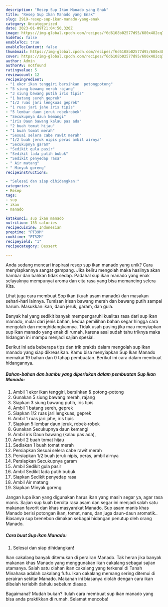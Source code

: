 ```yaml
---
description: "Resep Sup Ikan Manado yang Enak"
title: "Resep Sup Ikan Manado yang Enak"
slug: 2919-resep-sup-ikan-manado-yang-enak
category: Uncategorized
date: 2023-01-09T21:04:50.320Z
image: https://img-global.cpcdn.com/recipes/f6d6108b02577d95/680x482cq70/sup-ikan-manado-foto-resep-utama.jpg
hideToc: false
enableToc: true
enableTocContent: false
thumbnail: https://img-global.cpcdn.com/recipes/f6d6108b02577d95/680x482cq70/sup-ikan-manado-foto-resep-utama.jpg
cover: https://img-global.cpcdn.com/recipes/f6d6108b02577d95/680x482cq70/sup-ikan-manado-foto-resep-utama.jpg
author: Admin
authorAv: notfound
ratingvalue: 5
reviewcount: 12
recipeingredient:
- "1 ekor ikan tenggiri bersihkan  potongpotong"
- "5 siung bawang merah rajang"
- "3 siung bawang putih iris tipis"
- "1 batang sereh geprek"
- "1/2 ruas jari lengkuas geprek"
- "1 ruas jari jahe iris tipis"
- "5 lembar daun jeruk robekrobek"
- "Secukupnya daun kemangi"
- "iris Daun bawang kalau pas ada"
- "2 buah tomat hijau"
- "1 buah tomat merah"
- "Sesuai selera cabe rawit merah"
- "1/2 buah jeruk nipis peras ambil airnya"
- "Secukupnya garam"
- "Sedikit gula pasir"
- "Sedikit lada putih bubuk"
- "Sedikit penyedap rasa"
- " Air matang"
- " Minyak goreng"
recipeinstructions:

- "Selesai dan siap dihidangkan!"
categories:
- Resep
tags:
- sup
- ikan
- manado

katakunci: sup ikan manado 
nutrition: 155 calories
recipecuisine: Indonesian
preptime: "PT39M"
cooktime: "PT52M"
recipeyield: "1"
recipecategory: Dessert

---
```





Anda sedang mencari inspirasi resep sup ikan manado yang unik? Cara menyiapkannya sangat gampang. Jika keliru mengolah maka hasilnya akan hambar dan bahkan tidak sedap. Padahal sup ikan manado yang enak selayaknya mempunyai aroma dan cita rasa yang bisa memancing selera Kita.





Lihat juga cara membuat Sop ikan (kuah asam manado) dan masakan sehari-hari lainnya. Tumisan irisan bawang merah dan bawang putih sampai harum. Masukkan ikan, daun jeruk, garam, dan gula.

Banyak hal yang sedikit banyak mempengaruhi kualitas rasa dari sup ikan manado, mulai dari jenis bahan, kedua pemilihan bahan segar hingga cara mengolah dan menghidangkannya. Tidak usah pusing jika mau menyiapkan sup ikan manado yang enak di rumah, karena asal sudah tahu triknya maka hidangan ini mampu menjadi sajian spesial.






Berikut ini ada beberapa tips dan trik praktis dalam mengolah sup ikan manado yang siap dikreasikan. Kamu bisa menyiapkan Sup Ikan Manado memakai 19 bahan dan 0 tahap pembuatan. Berikut ini cara dalam membuat hidangannya.

<!--inarticleads1-->

##### Bahan-bahan dan bumbu yang diperlukan dalam pembuatan Sup Ikan Manado:

1. Ambil 1 ekor ikan tenggiri, bersihkan &amp; potong-potong
1. Gunakan 5 siung bawang merah, rajang
1. Siapkan 3 siung bawang putih, iris tipis
1. Ambil 1 batang sereh, geprek
1. Siapkan 1/2 ruas jari lengkuas, geprek
1. Ambil 1 ruas jari jahe, iris tipis
1. Siapkan 5 lembar daun jeruk, robek-robek
1. Gunakan Secukupnya daun kemangi
1. Ambil iris Daun bawang (kalau pas ada),
1. Ambil 2 buah tomat hijau
1. Sediakan 1 buah tomat merah
1. Persiapkan Sesuai selera cabe rawit merah
1. Persiapkan 1/2 buah jeruk nipis, peras, ambil airnya
1. Persiapkan Secukupnya garam
1. Ambil Sedikit gula pasir
1. Ambil Sedikit lada putih bubuk
1. Siapkan Sedikit penyedap rasa
1. Ambil  Air matang
1. Siapkan  Minyak goreng


Jangan lupa ikan yang digunakan harus ikan yang masih segar ya, agar rasa manis. Sajian sup kuah bercita rasa asam dan segar ini menjadi salah satu makanan favorit dan khas masyarakat Manado. Sup asam manis khas Manado berisi potongan ikan, tomat, nans, dan juga daun-daun aromatik.. Biasanya sup brenebon dimakan sebagai hidangan penutup oleh orang Manado. 

<!--inarticleads2-->

##### Cara buat Sup Ikan Manado:


1. Selesai dan siap dihidangkan!

Ikan cakalang banyak ditemukan di perairan Manado. Tak heran jika banyak makanan khas Manado yang menggunakan ikan cakalang sebagai sajian utamanya. Salah satu olahan ikan cakalang yang terkenal di Tanah Minahasa adalah cakalang fufu. Ikan cakalang memang sering ditemui di perairan sekitar Manado. Makanan ini biasanya diolah dengan cara ikan dibelah terlebih dahulu sebelum diasap. 

Bagaimana? Mudah bukan? Itulah cara membuat sup ikan manado yang bisa anda praktikkan di rumah. Selamat mencoba!

